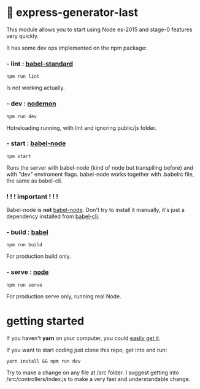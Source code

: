 # 🐙 express-generator-last

This module allows you to start using Node es-2015 and stage-0 features very quickly.

It has some dev ops implemented on the npm package:

### - lint : [babel-standard](https://www.npmjs.com/package/babel-standard)
```
npm run lint
```
Is not working actually.

### - dev : [nodemon](https://nodemon.io/)
```
npm run dev
```
Hotreloading running, with lint and ignoring public/js folder.

### - start : [babel-node](https://babeljs.io/docs/usage/cli/#babel-node)
```
npm start
```
Runs the server with babel-node (kind of node but transpiling before) and with "dev" enviroment flags. babel-node works together with .babelrc file, the same as babel-cli.

### ! ! ! important ! ! !
Babel-node is <strong>not</strong> [babel-node](https://www.npmjs.com/package/babel-node). Don't try to install it manually, it's just a dependency installed from [babel-cli]((https://babeljs.io/docs/usage/cli)).

### - build : [babel](https://babeljs.io/)
```
npm run build
```
For production build only.

### - serve : [node](https://nodejs.org)
```
npm run serve
```
For production serve only, running real Node.

# getting started

If you haven't <strong>yarn</strong> on your computer, you could [easily get it](https://yarnpkg.com/en/docs/install).

If you want to start coding just clone this repo, get into and run:
```
yarn install && npm run dev
```

Try to make a change on any file at /src folder. I suggest getting into /src/controllers/index.js to make a very fast and understandable change.
